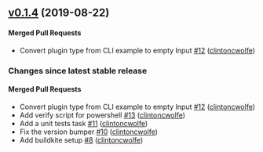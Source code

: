 <!-- latest_release 0.1.4 -->
## [v0.1.4](https://github.com/inspec/inspec-vault/tree/v0.1.4) (2019-08-22)

#### Merged Pull Requests
- Convert plugin type from CLI example to empty Input [#12](https://github.com/inspec/inspec-vault/pull/12) ([clintoncwolfe](https://github.com/clintoncwolfe))
<!-- latest_release -->

<!-- release_rollup -->
### Changes since latest stable release

#### Merged Pull Requests
- Convert plugin type from CLI example to empty Input [#12](https://github.com/inspec/inspec-vault/pull/12) ([clintoncwolfe](https://github.com/clintoncwolfe)) <!-- 0.1.4 -->
- Add verify script for powershell [#13](https://github.com/inspec/inspec-vault/pull/13) ([clintoncwolfe](https://github.com/clintoncwolfe)) <!-- 0.1.3 -->
- Add a unit tests task [#11](https://github.com/inspec/inspec-vault/pull/11) ([clintoncwolfe](https://github.com/clintoncwolfe)) <!-- 0.1.2 -->
- Fix the version bumper [#10](https://github.com/inspec/inspec-vault/pull/10) ([clintoncwolfe](https://github.com/clintoncwolfe)) <!-- 0.1.1 -->
- Add buildkite setup [#8](https://github.com/inspec/inspec-vault/pull/8) ([clintoncwolfe](https://github.com/clintoncwolfe)) <!-- 0.1.0 -->
<!-- release_rollup -->

<!-- latest_stable_release -->
<!-- latest_stable_release -->
